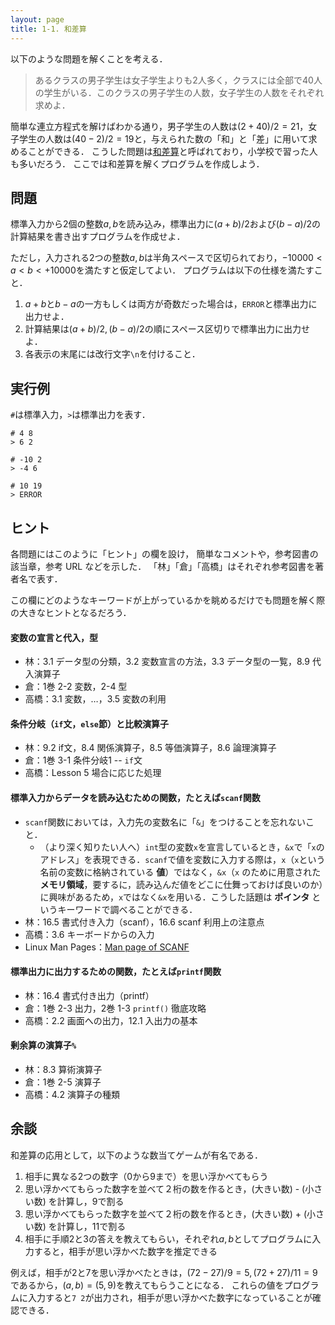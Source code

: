 ```yaml
---
layout: page
title: 1-1. 和差算
---
```


以下のような問題を解くことを考える．

> あるクラスの男子学生は女子学生よりも2人多く，クラスには全部で40人の学生がいる．このクラスの男子学生の人数，女子学生の人数をそれぞれ求めよ．

簡単な連立方程式を解けばわかる通り，男子学生の人数は$(2 + 40)/2 = 21$，女子学生の人数は$(40 - 2)/2 = 19$と，与えられた数の「和」と「差」に用いて求めることができる．
こうした問題は[和差算](https://ja.wikipedia.org/wiki/%E5%92%8C%E5%B7%AE%E7%AE%97)と呼ばれており，小学校で習った人も多いだろう．
ここでは和差算を解くプログラムを作成しよう．

## 問題
標準入力から2個の整数$a, b$を読み込み，標準出力に$(a + b)/2$および$(b - a)/2$の計算結果を書き出すプログラムを作成せよ．

ただし，入力される2つの整数$a, b$は半角スペースで区切られており，$-10000 < a < b < +10000$を満たすと仮定してよい．
プログラムは以下の仕様を満たすこと．

1. $a + b$と$b - a$の一方もしくは両方が奇数だった場合は，`ERROR`と標準出力に出力せよ．
1. 計算結果は$(a + b)/2, (b - a)/2$の順にスペース区切りで標準出力に出力せよ．
1. 各表示の末尾には改行文字`\n`を付けること．

## 実行例
`#`は標準入力，`>`は標準出力を表す．

```
# 4 8
> 6 2
```

```
# -10 2
> -4 6
```

```
# 10 19
> ERROR
```

## ヒント
各問題にはこのように「ヒント」の欄を設け，
簡単なコメントや，参考図書の該当章，参考 URL などを示した．
「林」「倉」「高橋」はそれぞれ参考図書を著者名で表す．

この欄にどのようなキーワードが上がっているかを眺めるだけでも問題を解く際の大きなヒントとなるだろう．

#### 変数の宣言と代入，型
- 林：3.1 データ型の分類，3.2 変数宣言の方法，3.3 データ型の一覧，8.9 代入演算子
- 倉：1巻 2-2 変数，2-4 型
- 高橋：3.1 変数，…，3.5 変数の利用

#### 条件分岐（`if`文，`else`節）と比較演算子
- 林：9.2 if文，8.4 関係演算子，8.5 等価演算子，8.6 論理演算子
- 倉：1巻 3-1 条件分岐1 -- `if`文
- 高橋：Lesson 5 場合に応じた処理

#### 標準入力からデータを読み込むための関数，たとえば`scanf`関数
- `scanf`関数においては，入力先の変数名に「`&`」をつけることを忘れないこと．
    - （より深く知りたい人へ）`int`型の変数`x`を宣言しているとき，`&x`で「`x`のアドレス」を表現できる．`scanf`で値を変数に入力する際は，`x`（`x`という名前の変数に格納されている **値**）ではなく，`&x`（`x` のために用意された **メモリ領域**，要するに，読み込んだ値をどこに仕舞っておけば良いのか）に興味があるため，`x`ではなく`&x`を用いる．こうした話題は **ポインタ** というキーワードで調べることができる．
- 林：16.5 書式付き入力（scanf），16.6 scanf 利用上の注意点
- 高橋：3.6 キーボードからの入力
- Linux Man Pages：[Man page of SCANF](https://linuxjm.osdn.jp/html/LDP_man-pages/man3/scanf.3.html)

#### 標準出力に出力するための関数，たとえば`printf`関数
- 林：16.4 書式付き出力（printf）
- 倉：1巻 2-3 出力，2巻 1-3 `printf()` 徹底攻略
- 高橋：2.2 画面への出力，12.1 入出力の基本

#### 剰余算の演算子`%`
- 林：8.3 算術演算子
- 倉：1巻 2-5 演算子
- 高橋：4.2 演算子の種類

## 余談
和差算の応用として，以下のような数当てゲームが有名である．

1. 相手に異なる2つの数字（0から9まで）を思い浮かべてもらう
2. 思い浮かべてもらった数字を並べて２桁の数を作るとき，(大きい数) - (小さい数) を計算し，9で割る
3. 思い浮かべてもらった数字を並べて２桁の数を作るとき，(大きい数) + (小さい数) を計算し，11で割る
4. 相手に手順2と3の答えを教えてもらい，それぞれ$a, b$としてプログラムに入力すると，相手が思い浮かべた数字を推定できる

例えば，相手が2と7を思い浮かべたときは，$(72-27)/9 = 5, (72+27)/11 = 9$であるから，$(a, b) = (5, 9)$を教えてもらうことになる．
これらの値をプログラムに入力すると`7 2`が出力され，相手が思い浮かべた数字になっていることが確認できる．
